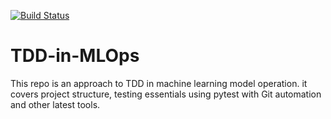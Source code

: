 [![Build Status](https://travis-ci.com/opeyemibami/TDD-in-MLOps.svg?branch=main)](https://travis-ci.com/opeyemibami/TDD-in-MLOps)
# TDD-in-MLOps
This repo is an approach to TDD in machine learning model operation. it covers project structure, testing essentials using pytest with Git automation and other latest tools. 
